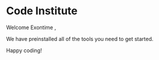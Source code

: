 # Code Institute

Welcome Exontime ,

We have preinstalled all of the tools you need to get started.

Happy coding!